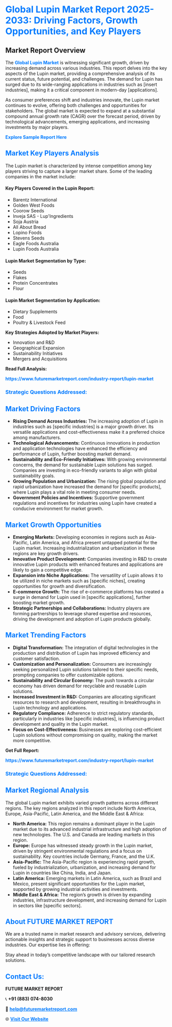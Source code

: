 <h1 style="color: #007BFF;">Global Lupin Market Report 2025-2033: Driving Factors, Growth Opportunities, and Key Players</h1>

<section id="overview">
<h2>Market Report Overview</h2>
<p>The <a href="https://www.futuremarketreport.com/industry-report/lupin-market" style="color: #007BFF; text-decoration: none;"><strong>Global Lupin Market</strong></a> is witnessing significant growth, driven by increasing demand across various industries. This report delves into the key aspects of the Lupin market, providing a comprehensive analysis of its current status, future potential, and challenges. The demand for Lupin has surged due to its wide-ranging applications in industries such as [insert industries], making it a critical component in modern-day [applications].</p>
<p>As consumer preferences shift and industries innovate, the Lupin market continues to evolve, offering both challenges and opportunities for stakeholders. The global market is expected to expand at a substantial compound annual growth rate (CAGR) over the forecast period, driven by technological advancements, emerging applications, and increasing investments by major players.</p>
</section>

<section id="overview">
<p><a href="https://www.futuremarketreport.com/request-sample/reportId=88990" style="color: #007BFF; text-decoration: none;"><strong>Explore Sample Report Here</strong></a></p>
</section>

<section id="key-players">
<h2 style="color: #007BFF;">Market Key Players Analysis</h2>
<p>The Lupin market is characterized by intense competition among key players striving to capture a larger market share. Some of the leading companies in the market include:</p>
<h4>Key Players Covered in the Lupin Report:</h4>
<ul><li>Barentz International</li><li>Golden West Foods</li><li>Coorow Seeds</li><li>Inveja SAS - Lup&#039;Ingredients</li><li>Soja Austria</li><li>All About Bread</li><li>Lopino Foods</li><li>Stevens Seeds</li><li>Eagle Foods Australia</li><li>Lupin Foods Australia</li></ul>
<h4>Lupin Market Segmentation by Type:</h4>
<ul><li>Seeds</li><li>Flakes</li><li>Protein Concentrates</li><li>Flour</li></ul>

<h4>Lupin Market Segmentation by Application:</h4>
<ul><li>Dietary Supplements</li><li>Food</li><li>Poultry &amp; Livestock Feed</li></ul>
<p><strong>Key Strategies Adopted by Market Players:</strong></p>
<ul>
<li>Innovation and R&D</li>
<li>Geographical Expansion</li>
<li>Sustainability Initiatives</li>
<li>Mergers and Acquisitions</li>
</ul>
</section>

<section>
<p><strong>Read Full Analysis: </strong></p><a href="https://www.futuremarketreport.com/industry-report/lupin-market" style="color: #007BFF; text-decoration: none;"><strong>https://www.futuremarketreport.com/industry-report/lupin-market</strong></a>
<h3 style="color: #007BFF;">Strategic Questions Addressed:</h3>
</section>

<section id="driving-factors">
<h2 style="color: #007BFF;">Market Driving Factors</h2>
<ul>
<li><strong>Rising Demand Across Industries:</strong> The increasing adoption of Lupin in industries such as [specific industries] is a major growth driver. Its versatile applications and cost-effectiveness make it a preferred choice among manufacturers.</li>
<li><strong>Technological Advancements:</strong> Continuous innovations in production and application technologies have enhanced the efficiency and performance of Lupin, further boosting market demand.</li>
<li><strong>Sustainability and Eco-Friendly Initiatives:</strong> With growing environmental concerns, the demand for sustainable Lupin solutions has surged. Companies are investing in eco-friendly variants to align with global sustainability goals.</li>
<li><strong>Growing Population and Urbanization:</strong> The rising global population and rapid urbanization have increased the demand for [specific products], where Lupin plays a vital role in meeting consumer needs.</li>
<li><strong>Government Policies and Incentives:</strong> Supportive government regulations and incentives for industries using Lupin have created a conducive environment for market growth.</li>
</ul>
</section>

<section id="growth-opportunities">
<h2 style="color: #007BFF;">Market Growth Opportunities</h2>
<ul>
<li><strong>Emerging Markets:</strong> Developing economies in regions such as Asia-Pacific, Latin America, and Africa present untapped potential for the Lupin market. Increasing industrialization and urbanization in these regions are key growth drivers.</li>
<li><strong>Innovative Product Development:</strong> Companies investing in R&D to create innovative Lupin products with enhanced features and applications are likely to gain a competitive edge.</li>
<li><strong>Expansion into Niche Applications:</strong> The versatility of Lupin allows it to be utilized in niche markets such as [specific niches], creating opportunities for growth and diversification.</li>
<li><strong>E-commerce Growth:</strong> The rise of e-commerce platforms has created a surge in demand for Lupin used in [specific applications], further boosting market growth.</li>
<li><strong>Strategic Partnerships and Collaborations:</strong> Industry players are forming partnerships to leverage shared expertise and resources, driving the development and adoption of Lupin products globally.</li>
</ul>
</section>

<section id="trending-factors">
<h2 style="color: #007BFF;">Market Trending Factors</h2>
<ul>
<li><strong>Digital Transformation:</strong> The integration of digital technologies in the production and distribution of Lupin has improved efficiency and customer satisfaction.</li>
<li><strong>Customization and Personalization:</strong> Consumers are increasingly seeking personalized Lupin solutions tailored to their specific needs, prompting companies to offer customizable options.</li>
<li><strong>Sustainability and Circular Economy:</strong> The push towards a circular economy has driven demand for recyclable and reusable Lupin solutions.</li>
<li><strong>Increased Investment in R&D:</strong> Companies are allocating significant resources to research and development, resulting in breakthroughs in Lupin technology and applications.</li>
<li><strong>Regulatory Compliance:</strong> Adherence to strict regulatory standards, particularly in industries like [specific industries], is influencing product development and quality in the Lupin market.</li>
<li><strong>Focus on Cost-Effectiveness:</strong> Businesses are exploring cost-efficient Lupin solutions without compromising on quality, making the market more competitive.</li>
</ul>
</section>

<section>
<p><strong>Get Full Report: </strong></p><a href="https://www.futuremarketreport.com/industry-report/lupin-market" style="color: #007BFF; text-decoration: none;"><strong>https://www.futuremarketreport.com/industry-report/lupin-market</strong></a>
<h3 style="color: #007BFF;">Strategic Questions Addressed:</h3>
</section>


<section id="regional-analysis">
<h2 style="color: #007BFF;">Market Regional Analysis</h2>
<p>The global Lupin market exhibits varied growth patterns across different regions. The key regions analyzed in this report include North America, Europe, Asia-Pacific, Latin America, and the Middle East & Africa:</p>
<ul>
<li><strong>North America:</strong> This region remains a dominant player in the Lupin market due to its advanced industrial infrastructure and high adoption of new technologies. The U.S. and Canada are leading markets in this region.</li>
<li><strong>Europe:</strong> Europe has witnessed steady growth in the Lupin market, driven by stringent environmental regulations and a focus on sustainability. Key countries include Germany, France, and the U.K.</li>
<li><strong>Asia-Pacific:</strong> The Asia-Pacific region is experiencing rapid growth, fueled by industrialization, urbanization, and increasing demand for Lupin in countries like China, India, and Japan.</li>
<li><strong>Latin America:</strong> Emerging markets in Latin America, such as Brazil and Mexico, present significant opportunities for the Lupin market, supported by growing industrial activities and investments.</li>
<li><strong>Middle East & Africa:</strong> The region’s growth is driven by expanding industries, infrastructure development, and increasing demand for Lupin in sectors like [specific sectors].</li>
</ul>
</section>

<footer>
<h2 style="color: #007BFF;">About FUTURE MARKET REPORT</h2>
<p>We are a trusted name in market research and advisory services, delivering actionable insights and strategic support to businesses across diverse industries. Our expertise lies in offering:</p>

<p>Stay ahead in today’s competitive landscape with our tailored research solutions.</p>

<h2 style="color: #007BFF;">Contact Us:</h2>
<p><strong>FUTURE MARKET REPORT</strong></p>
<p>📞 <strong>+91 (883) 074-8030</strong></p>
<p>📧 <strong><a href="mailto:help@futuremarketreport.com" style="color: #007BFF;">help@futuremarketreport.com</a></strong></p>
<p>🌐 <strong><a href="https://www.futuremarketreport.com/" style="color: #007BFF;">Visit Our Website</a></strong></p>
</footer>